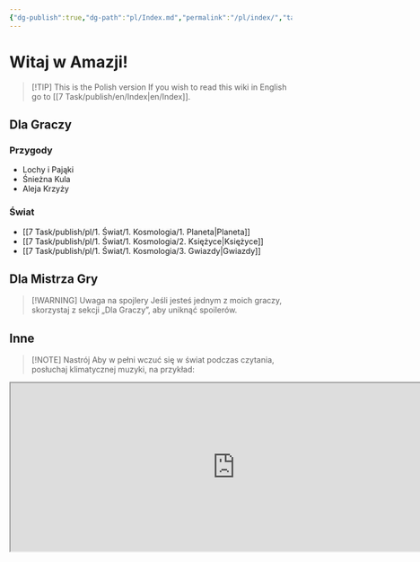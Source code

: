 ```yaml
---
{"dg-publish":true,"dg-path":"pl/Index.md","permalink":"/pl/index/","tags":["gardenEntry"],"updated":"2025-03-03T15:07:00.376+01:00"}
---
```



# Witaj w Amazji!
> [!TIP] This is the Polish version
> If you wish to read this wiki in English go to [[7 Task/publish/en/Index\|en/Index]].

## Dla Graczy
### Przygody
- Lochy i Pająki
- Śnieżna Kula
- Aleja Krzyży

### Świat
- [[7 Task/publish/pl/1. Świat/1. Kosmologia/1. Planeta\|Planeta]]
- [[7 Task/publish/pl/1. Świat/1. Kosmologia/2. Księżyce\|Księżyce]]
- [[7 Task/publish/pl/1. Świat/1. Kosmologia/3. Gwiazdy\|Gwiazdy]]

## Dla Mistrza Gry
> [!WARNING] Uwaga na spojlery
> Jeśli jesteś jednym z moich graczy, skorzystaj z sekcji „Dla Graczy”, aby uniknąć spoilerów.

## Inne
> [!NOTE] Nastrój
> Aby w pełni wczuć się w świat podczas czytania, posłuchaj klimatycznej muzyki, na przykład:
<iframe src="https://embed.tidal.com/albums/52661671" width="800" height="300" allow="encrypted-media" sandbox="allow-same-origin allow-scripts allow-forms allow-popups" title="TIDAL Embed Player" />
